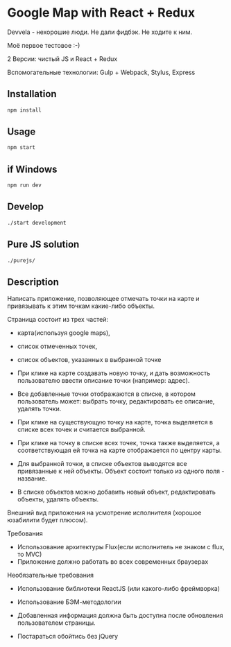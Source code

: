 # Google Map with React + Redux

Devvela - нехорошие люди. Не дали фидбэк. Не ходите к ним.

Моё первое тестовое :-)

2 Версии: чистый JS и React + Redux

Вспомогательные технологии: Gulp + Webpack, Stylus, Express

## Installation
```bash
npm install
```

## Usage

```bash
npm start
```
## if Windows

```bash
npm run dev
```

## Develop

```bash
./start development
```

## Pure JS solution

```bash
./purejs/
```

## Description

﻿Написать приложение, позволяющее отмечать точки на карте и привязывать к этим точкам какие-либо объекты.

Страница состоит из трех частей:

- карта(используя google maps),

- список отмеченных точек,

- список объектов, указанных в выбранной точке

+ При клике на карте создавать новую точку, и дать возможность пользователю ввести описание точки (например: адрес).

+ Все добавленные точки отображаются в списке, в котором пользователь может: выбрать точку, редактировать ее описание, удалять точки.

+ При клике на существующую точку на карте, точка выделяется в списке всех точек и считается выбранной.

+ При клике на точку в списке всех точек, точка также выделяется, а соответствующая ей точка на карте отображается по центру карты.

+ Для выбранной точки, в списке объектов выводятся все привязанные к ней объекты.
Объект состоит только из одного поля - название.

+ В списке объектов можно добавить новый объект, редактировать объекты, удалять объекты.

Внешний вид приложения на усмотрение исполнителя (хорошое юзабилити будет плюсом).


Требования
- Использование архитектуры Flux(если исполнитель не знаком с flux, то MVC)
- Приложение должно работать во всех современных браузерах

Необязательные требования

- Использование библиотеки ReactJS (или какого-либо фреймворка)

- Использование БЭМ-методологии

- Добавленная информация должна быть доступна после обновления пользователем страницы.

- Постараться обойтись без jQuery
